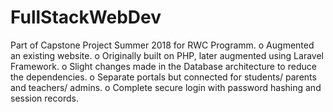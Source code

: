 # FullStackWebDev
Part of Capstone Project Summer 2018 for RWC Programm.
o	Augmented an existing website.
o	Originally built on PHP, later augmented using Laravel Framework.
o	Slight changes made in the Database architecture to reduce the dependencies.
o	Separate portals but connected for students/ parents and teachers/ admins.
o	Complete secure login with password hashing and session records.

